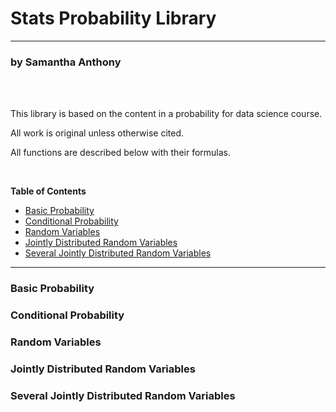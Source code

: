 # Stats Probability Library <!-- omit in toc -->
---
### by Samantha Anthony <!-- omit in toc -->

<br>
<br>

This library is based on the content in a probability for data science course. 

All work is original unless otherwise cited. 

All functions are described below with their formulas.

<br>

**Table of Contents**
- [Basic Probability](#basic-probability)
- [Conditional Probability](#conditional-probability)
- [Random Variables](#random-variables)
- [Jointly Distributed Random Variables](#jointly-distributed-random-variables)
- [Several Jointly Distributed Random Variables](#several-jointly-distributed-random-variables)


---

### Basic Probability

### Conditional Probability

### Random Variables

### Jointly Distributed Random Variables

### Several Jointly Distributed Random Variables
